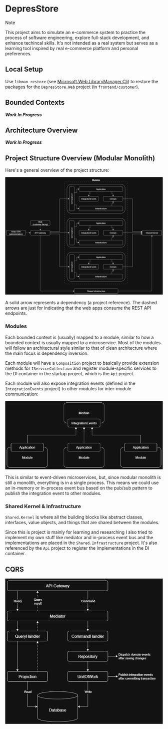 # DepresStore

> [!NOTE]
> This project aims to simulate an e-commerce system to practice the process of software engineering, explore full-stack development, and enhance techincal skills. It's not intended as a real system but serves as a learning tool inspired by real e-commerce platform and personal preferences.

## Local Setup

Use `libman restore` (see [Microsoft.Web.LibraryManager.Cli](https://learn.microsoft.com/en-us/aspnet/core/client-side/libman/libman-cli)) to restore the packages for the `DepresStore.Web` project (in `frontend/customer`).

## Bounded Contexts

**_Work In Progress_**

## Architecture Overview

**_Work In Progress_**

## Project Structure Overview (Modular Monolith)

Here's a general overview of the project structure:

![ProjectStructure_Overview](/media/images/project-structure-overview.png)

A solid arrow represents a dependency (a project reference). The dashed arrows are just for indicating that the web apps consume the REST API endpoints.

### Modules

Each bounded context is (usually) mapped to a module, similar to how a bounded context is usually mapped to a microservice. Most of the modules will follow an architectural style similar to that of clean architecture where the main focus is dependency inversion.

Each module will have a `Composition` project to basically provide extension methods for `IServiceCollection` and register module-specific services to the DI container in the startup project, which is the `Api` project.

Each module will also expose integration events (defined in the `IntegrationEvents` project) to other modules for inter-module communication:

![ProjectStructure_IntegrationEvents](/media/images/project-structure-integration-events.png)

This is similar to event-driven microservices, but, since modular monolith is still a monolith, everything is in a single process. This means we could use an in-memory or in-process event bus based on the pub/sub pattern to publish the integration event to other modules.

### Shared Kernel & Infrastructure

`Shared.Kernel` is where all the building blocks like abstract classes, interfaces, value objects, and things that are shared between the modules.

Since this is project is mainly for learning and researching I also tried to implement my own stuff like mediator and in-process event bus and the implementations are placed in the `Shared.Infrastructure` project. It's also referenced by the `Api` project to register the implementations in the DI container.

## CQRS

![CQRS](/media/images/cqrs.png)
